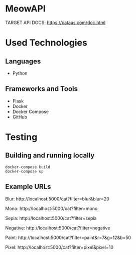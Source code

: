 # MeowAPI

TARGET API DOCS:
https://cataas.com/doc.html

# Used Technologies

## Languages
- Python

## Frameworks and Tools
- Flask
- Docker
- Docker Compose
- GitHub

# Testing 

## Building and running locally

```
docker-compose build
docker-compose up
```
## Example URLs

Blur:
http://localhost:5000/cat?filter=blur&blur=20

Mono:
http://localhost:5000/cat?filter=mono

Sepia:
http://localhost:5000/cat?filter=sepia

Negative:
http://localhost:5000/cat?filter=negative

Paint:
http://localhost:5000/cat?filter=paint&r=7&g=12&b=50

Pixel:
http://localhost:5000/cat?filter=pixel&pixel=10



